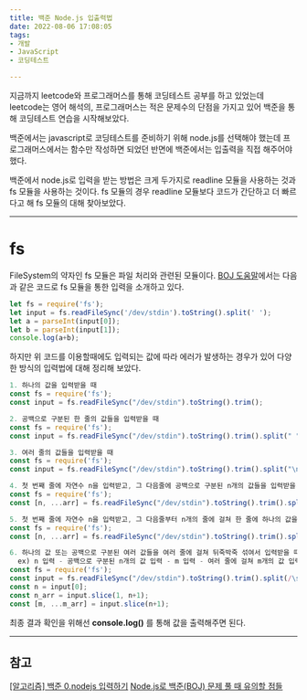 ```yaml
---
title: 백준 Node.js 입출력법
date: 2022-08-06 17:08:05
tags:
- 개발
- JavaScript
- 코딩테스트

---
```


지금까지 leetcode와 프로그래머스를 통해 코딩테스트 공부를 하고 있었는데 leetcode는 영어 해석의, 프로그래머스는 적은 문제수의 단점을 가지고 있어 백준을 통해 코딩테스트 연습을 시작해보았다.

백준에서는 javascript로 코딩테스트를 준비하기 위해 node.js를 선택해야 했는데 프로그래머스에서는 함수만 작성하면 되었던 반면에 백준에서는 입출력을 직접 해주어야 했다.

백준에서 node.js로 입력을 받는 방법은 크게 두가지로 readline 모듈을 사용하는 것과 fs 모듈을 사용하는 것이다. fs 모듈의 경우 readline 모듈보다 코드가 간단하고 더 빠르다고 해 fs 모듈의 대해 찾아보았다.

<hr>

# **fs**

FileSystem의 약자인 fs 모듈은 파일 처리와 관련된 모듈이다. [BOJ 도움말](https://help.acmicpc.net/)에서는 다음과 같은 코드로 fs 모듈을 통한 입력을 소개하고 있다.

```javascript
let fs = require('fs');
let input = fs.readFileSync('/dev/stdin').toString().split(' ');
let a = parseInt(input[0]);
let b = parseInt(input[1]);
console.log(a+b);
```

하지만 위 코드를 이용할때에도 입력되는 값에 따라 에러가 발생하는 경우가 있어 다양한 방식의 입력법에 대해 정리해 보았다.

```javascript
1. 하나의 값을 입력받을 때
const fs = require('fs');
const input = fs.readFileSync("/dev/stdin").toString().trim();

2. 공백으로 구분된 한 줄의 값들을 입력받을 때
const fs = require('fs');
const input = fs.readFileSync("/dev/stdin").toString().trim().split(" ");

3. 여러 줄의 값들을 입력받을 때
const fs = require('fs');
const input = fs.readFileSync("/dev/stdin").toString().trim().split("\n");

4. 첫 번째 줄에 자연수 n을 입력받고, 그 다음줄에 공백으로 구분된 n개의 값들을 입력받을 때
const fs = require('fs');
const [n, ...arr] = fs.readFileSync("/dev/stdin").toString().trim().split(/\s/);

5. 첫 번째 줄에 자연수 n을 입력받고, 그 다음줄부터 n개의 줄에 걸쳐 한 줄에 하나의 값을 입력받을 때
const fs = require('fs');
const [n, ...arr] = fs.readFileSync("/dev/stdin").toString().trim().split("\n");

6. 하나의 값 또는 공백으로 구분된 여러 값들을 여러 줄에 걸쳐 뒤죽박죽 섞여서 입력받을 때
  ex) n 입력 - 공백으로 구분된 n개의 값 입력 - m 입력 - 여러 줄에 걸쳐 m개의 값 입력
const fs = require('fs');
const input = fs.readFileSync("/dev/stdin").toString().trim().split(/\s/);
const n = input[0];
const n_arr = input.slice(1, n+1);
const [m, ...m_arr] = input.slice(n+1);
```
최종 결과 확인을 위해선 **console.log()** 를 통해 값을 출력해주면 된다.
<hr>

## 참고

[[알고리즘] 백준 0.nodejs 입력하기](https://overcome-the-limits.tistory.com/25)
[Node.js로 백준(BOJ) 문제 풀 때 유의할 점들](https://tesseractjh.tistory.com/39)


